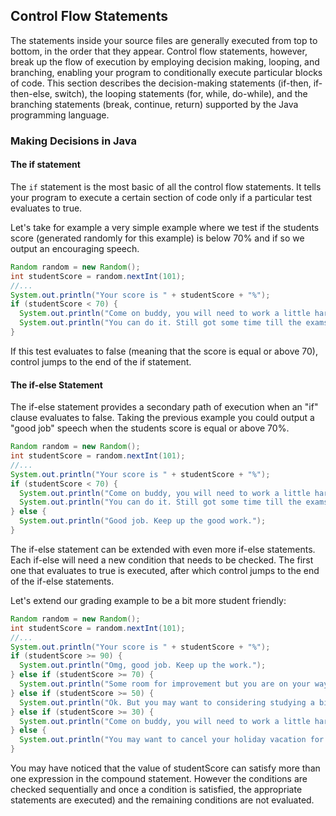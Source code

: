 ## Control Flow Statements

The statements inside your source files are generally executed from top to bottom, in the order that they appear. Control flow statements, however, break up the flow of execution by employing decision making, looping, and branching, enabling your program to conditionally execute particular blocks of code. This section describes the decision-making statements (if-then, if-then-else, switch), the looping statements (for, while, do-while), and the branching statements (break, continue, return) supported by the Java programming language.

### Making Decisions in Java

#### The if statement

The `if` statement is the most basic of all the control flow statements. It tells your program to execute a certain section of code only if a particular test evaluates to true.

Let's take for example a very simple example where we test if the students score (generated randomly for this example) is below 70% and if so we output an encouraging speech.

```java
Random random = new Random();
int studentScore = random.nextInt(101);
//...
System.out.println("Your score is " + studentScore + "%");
if (studentScore < 70) {
  System.out.println("Come on buddy, you will need to work a little harder.");
  System.out.println("You can do it. Still got some time till the exams.");
}
```

If this test evaluates to false (meaning that the score is equal or above 70), control jumps to the end of the if statement.

#### The if-else Statement

The if-else statement provides a secondary path of execution when an "if" clause evaluates to false. Taking the previous example you could output a "good job" speech when the students score is equal or above 70%.

```java
Random random = new Random();
int studentScore = random.nextInt(101);
//...
System.out.println("Your score is " + studentScore + "%");
if (studentScore < 70) {
  System.out.println("Come on buddy, you will need to work a little harder.");
  System.out.println("You can do it. Still got some time till the exams.");
} else {
  System.out.println("Good job. Keep up the good work.");
}
```

The if-else statement can be extended with even more if-else statements. Each if-else will need a new condition that needs to be checked. The first one that evaluates to true is executed, after which control jumps to the end of the if-else statements.

Let's extend our grading example to be a bit more student friendly:

```java
Random random = new Random();
int studentScore = random.nextInt(101);
//...
System.out.println("Your score is " + studentScore + "%");
if (studentScore >= 90) {
  System.out.println("Omg, good job. Keep up the work.");
} else if (studentScore >= 70) {
  System.out.println("Some room for improvement but you are on your way.");
} else if (studentScore >= 50) {
  System.out.println("Ok. But you may want to considering studying a bit more.");
} else if (studentScore >= 30) {
  System.out.println("Come on buddy, you will need to work a little harder.");
} else {
  System.out.println("You may want to cancel your holiday vacation for studying.");
}
```

You may have noticed that the value of studentScore can satisfy more than one expression in the compound statement. However the conditions are checked sequentially and once a condition is satisfied, the appropriate statements are executed) and the remaining conditions are not evaluated.
